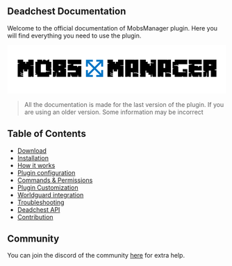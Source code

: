 ## Deadchest Documentation

Welcome to the official documentation of MobsManager plugin. Here you will find everything you need to use the plugin.

<div  align="center">
    <img src="https://github.com/apavarino/MobsManager/blob/main/mobsmanager-logo.png?raw=true" alt="MobsManager" width="800" /><br>
</div>

> All the documentation is made for the last version of the plugin. If you are using an older version. Some information may be incorrect

## Table of Contents

- [Download](https://apavarino.github.io/Deadchest/download)
- [Installation](https://apavarino.github.io/Deadchest/installation)
- [How it works](https://apavarino.github.io/Deadchest/how-it-works)
- [Plugin configuration](https://apavarino.github.io/Deadchest/configuration)
- [Commands & Permissions](https://apavarino.github.io/Deadchest/commands-and-perms)
- [Plugin Customization](https://apavarino.github.io/Deadchest/customization)
- [Worldguard integration](https://apavarino.github.io/Deadchest/worldguard)
- [Troubleshooting](https://apavarino.github.io/Deadchest/troubleshooting)
- [Deadchest API](https://apavarino.github.io/Deadchest/api)
- [Contribution](https://apavarino.github.io/Deadchest/contribution)

## Community

You can join the discord of the community [here](https://discord.com/invite/jCsvJxS) for extra help.




